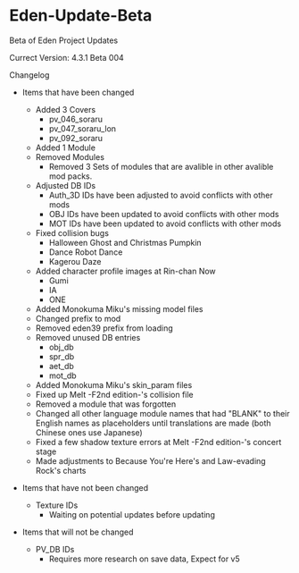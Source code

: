 # Eden-Update-Beta
Beta of Eden Project Updates

Currect Version: 4.3.1 Beta 004

Changelog

- Items that have been changed
  - Added 3 Covers
    - pv_046_soraru
    - pv_047_soraru_lon
    - pv_092_soraru
  - Added 1 Module
  - Removed Modules
    - Removed 3 Sets of modules that are avalible in other avalible mod packs.
  - Adjusted DB IDs
    - Auth_3D IDs have been adjusted to avoid conflicts with other mods
    - OBJ IDs have been updated to avoid conflicts with other mods
	- MOT IDs have been updated to avoid conflicts with other mods
  - Fixed collision bugs
	- Halloween Ghost and Christmas Pumpkin
	- Dance Robot Dance
	- Kagerou Daze
  - Added character profile images at Rin-chan Now
	- Gumi
	- IA
	- ONE
  - Added Monokuma Miku's missing model files
  - Changed prefix to mod
  - Removed eden39 prefix from loading
  - Removed unused DB entries
	- obj_db
	- spr_db
	- aet_db
	- mot_db
  - Added Monokuma Miku's skin_param files
  - Fixed up Melt -F2nd edition-'s collision file
  - Removed a module that was forgotten
  - Changed all other language module names that had "BLANK" to their English names as placeholders until translations are made (both Chinese ones use Japanese)
  - Fixed a few shadow texture errors at Melt -F2nd edition-'s concert stage
  - Made adjustments to Because You're Here's and Law-evading Rock's charts
  

- Items that have not been changed
  - Texture IDs
    - Waiting on potential updates before updating 

- Items that will not be changed
  - PV_DB IDs
    - Requires more research on save data, Expect for v5
